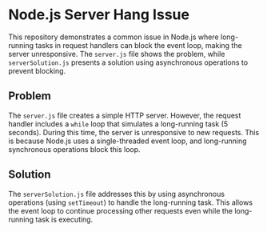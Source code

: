 # Node.js Server Hang Issue

This repository demonstrates a common issue in Node.js where long-running tasks in request handlers can block the event loop, making the server unresponsive. The `server.js` file shows the problem, while `serverSolution.js` presents a solution using asynchronous operations to prevent blocking.

## Problem

The `server.js` file creates a simple HTTP server.  However, the request handler includes a `while` loop that simulates a long-running task (5 seconds). During this time, the server is unresponsive to new requests.  This is because Node.js uses a single-threaded event loop, and long-running synchronous operations block this loop.

## Solution

The `serverSolution.js` file addresses this by using asynchronous operations (using `setTimeout`) to handle the long-running task. This allows the event loop to continue processing other requests even while the long-running task is executing.